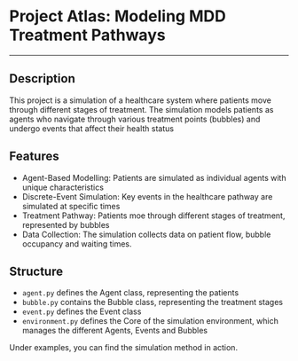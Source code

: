 # Project Atlas: Modeling MDD Treatment Pathways

---

## Description
This project is a simulation of a healthcare system where patients move through different stages of treatment. The simulation models patients as agents who navigate through various treatment points (bubbles) and undergo events that affect their health status

## Features

* Agent-Based Modelling: Patients are simulated as individual agents with unique characteristics
* Discrete-Event Simulation: Key events in the healthcare pathway are simulated at specific times
* Treatment Pathway: Patients moe through different stages of treatment, represented by bubbles
* Data Collection: The simulation collects data on patient flow, bubble occupancy and waiting times.

## Structure

* `agent.py` defines the Agent class, representing the patients
* `bubble.py` contains the Bubble class, representing the treatment stages
* `event.py` defines the Event class
* `environment.py` defines the Core of the simulation environment, which manages the different Agents, Events and Bubbles

Under examples, you can find the simulation method in action. 